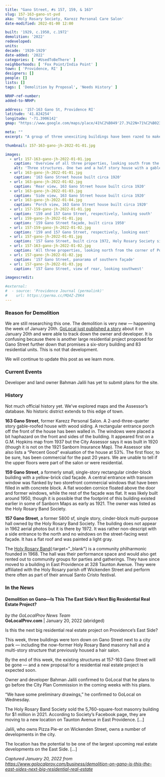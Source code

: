 ```yaml
---
title: "Gano Street, #s 157, 159, & 163"
slug: 157-163-gano-st-pvd
aka: 'Holy Rosary Society, Karezz Personal Care Salon'
date-modified: 2022-01-00 12:00

built: '1929, c.1950, c.1972'
demolition: '2022'
redeveloped:
units:
decade: '1920-1929'
date-added: '2022'
categories: [ '#UsedToBeThere' ]
neighborhoods: [ 'Fox Point/India Point' ]
town: [ 'Providence, RI' ]
designers: []
people: []
lists: []
tags: [ 'Demolition by Proposal', 'Needs History' ]

NRHP-ref-number:
added-to-NRHP:

address: '157-163 Gano St, Providence RI'
latitude: '41.824254'
longitude: '-71.3906142'
gmap: "https://www.google.com/maps/place/41%C2%B049'27.3%22N+71%C2%B023'24.2%22W/@41.824254,-71.3906142,167m/data=!3m2!1e3!4b1!4m14!1m7!3m6!1s0x89e44531406b7e03:0xf34db05ca3b660f1!2sGano+St+%26+E+Transit+St,+Providence,+RI+02906!3b1!8m2!3d41.8218214!4d-71.3897963!3m5!1s0x0:0x85b7c0ad5bb12a63!7e2!8m2!3d41.8242543!4d-71.3900667"

meta: ""
excerpt: "A group of three unexciting buildings have been razed to make way for an undetermined future development"

thumbnail: 157-163-gano-jh-2022-01-01.jpg

images:
  - url: 157-163-gano-jh-2022-01-01.jpg
    caption: 'Overview of all three properties, looking south from the corner of Preston and Gano Streets'
    alt: 'Three structures. One two and a half story house with a gable roof, wood siding, and porch addition on the streetfront façade. One single story non-descript yellow-brick faced commercial structure, maybe 12 feet wide by 20 feet deep. One single story cinder block commercial structure with a flat roof.'
  - url: 163-gano-jh-2022-01-01.jpg
    caption: '163 Gano Street house built circa 1920'
  - url: 163-gano-jh-2022-01-02.jpg
    caption: 'Rear view, 163 Gano Street house built circa 1920'
  - url: 163-gano-jh-2022-01-03.jpg
    caption: 'Side view, 163 Gano Street house built circa 1920'
  - url: 163-gano-jh-2022-01-04.jpg
    caption: 'Porch view, 163 Gano Street house built circa 1920'
  - url: 157-159-gano-jh-2022-01-01.jpg
    caption: '159 and 157 Gano Street, respectively, looking south'
  - url: 159-gano-jh-2022-01-01.jpg
    caption: '159 Gano Street façade, built circa 1950'
  - url: 157-159-gano-jh-2022-01-02.jpg
    caption: '159 and 157 Gano Street, respectively, looking east'
  - url: 157-gano-jh-2022-01-01.jpg
    caption: '157 Gano Street, built circa 1972, Holy Rosary Society sign'
  - url: 157-163-gano-jh-2022-01-02.jpg
    caption: 'All three properties, looking north from the corner of Power and Gano Streets'
  - url: 157-gano-jh-2022-01-02.jpg
    caption: '157 Gano Street, panarama of southern façade'
  - url: 157-gano-jh-2022-01-03.jpg
    caption: '157 Gano Street, view of rear, looking southwest'

imagescredit:

#external:
#  - source: 'Providence Journal (permalink)'
#    url: https://perma.cc/MQ4Z-Z9K4
---
```


### Reason for Demolition

We are still researching this one. The demolition is very new — happening the week of January 20th. [GoLocal just published a story](#in-the-news) about it on January 20th and were able to track down the owner and developer. It is confusing because there is another large residential project proposed for Gano Street further down that promises a six-story building and 83 residential units. This is not that development. 

We will continue to update this post as we learn more. 


### Current Events

Developer and land owner Bahman Jalili has yet to submit plans for the site. 


### History

Not much official history yet. We’ve explored maps and the Assessor’s database. No historic district extends to this edge of town. 

**163 Gano Street**, former Karezz Personal Salon. A 2-and-three-quarter story gable-roofed house with wood siding. A rectangular entrance porch off the front of the house has been walled in. The windows were placed a bit haphazard on the front and sides of the building. It appeared first on a G.M. Hopkins map from 1937 but the City Assessor says it was built in 1920 (though it is not on the 1921 Sanborn Insurance Map). The Assessor site also lists a “Percent Good” evaluation of the house at 53%. The first floor, to be sure, has been commercial for the past 20 years. We are unable to tell if the upper floors were part of the salon or were residential. 

**159 Gano Street**, a formerly small, single-story rectangular cinder-block building with a yellow-brick clad façade. A central entrance with transom window was flanked by two storefront commercial windows that have been filled in with concrete block. A flat wooden cornice floated above the door and former windows, while the rest of the façade was flat. It was likely built around 1950, though it is possible that the footprint of this building existed earlier in some of Sanborn Maps as early as 1921. The owner was listed as the Holy Rosary Band Society. 

**157 Gano Street**, a former 5800 sf, single story, cinder-block multi-purpose hall owned by the Holy Rosary Band Society. The building does not appear in 1962 aerial photos but it is there by 1972. It was rather non-descript with a side entrance to the north and no windows on the street-facing west façade. It has a flat roof and was painted a light gray. 

The [Holy Rosary Band](//www.hrbband.com){:target="_blank"} is a community philharmonic founded in 1968. The hall was their performance space and would also get rented out to community groups for parties and gatherings. They have since moved to a building in East Providence at 328 Taunton Avenue. They were affiliated with the Holy Rosary parish off Wickenden Street and perform there often as part of their annual Santo Cristo festival. 


### In the News

#### Demolition on Gano—Is This The East Side’s Next Big Residential Real Estate Project?

_by the GoLocalProv News Team_  
**GoLocalProv.com** | January 20, 2022 (abridged)

Is this the next big residential real estate project on Providence’s East Side?

This week, three buildings were torn down on Gano Street next to a city park — including the now-former Holy Rosary Band masonry hall and a multi-story structure that previously housed a hair salon. 

By the end of this week, the existing structures at 157-163 Gano Street will be gone — and a new proposal for a residential real estate project is expected soon. 

Owner and developer Bahman Jalili confirmed to GoLocal that he plans to go before the City Plan Commission in the coming weeks with his plans. 

“We have some preliminary drawings,” he confirmed to GoLocal on Wednesday. 

The Holy Rosary Band Society sold the 5,760-square-foot masonry building for $1 million in 2021. According to Society’s Facebook page, they are moving to a new location on Taunton Avenue in East Providence. […]

Jalili, who owns Pizza Pie-er on Wickenden Street, owns a number of developments in the city.

The location has the potential to be one of the largest upcoming real estate developments on the East Side. […] 

_Captured January 20, 2022 from https://www.golocalprov.com/business/demolition-on-gano-is-this-the-east-sides-next-big-residential-real-estate_
